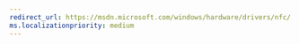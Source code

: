 ```yaml
---
redirect_url: https://msdn.microsoft.com/windows/hardware/drivers/nfc/
ms.localizationpriority: medium
---
```

